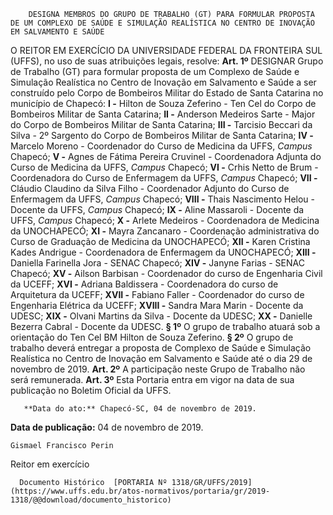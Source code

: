         DESIGNA MEMBROS DO GRUPO DE TRABALHO (GT) PARA FORMULAR PROPOSTA DE UM COMPLEXO DE SAÚDE E SIMULAÇÃO REALÍSTICA NO CENTRO DE INOVAÇÃO EM SALVAMENTO E SAÚDE  

 O REITOR EM EXERCÍCIO DA UNIVERSIDADE FEDERAL DA FRONTEIRA SUL (UFFS), no uso de suas atribuições legais, resolve:   **Art. 1º**  DESIGNAR Grupo de Trabalho (GT) para formular proposta de um Complexo de Saúde e Simulação Realística no Centro de Inovação em Salvamento e Saúde a ser construído pelo Corpo de Bombeiros Militar do Estado de Santa Catarina no município de Chapecó: **I -**  Hilton de Souza Zeferino - Ten Cel do Corpo de Bombeiros Militar de Santa Catarina; **II -**  Anderson Medeiros Sarte - Major do Corpo de Bombeiros Militar de Santa Catarina; **III -**  Tarcisio Beccari da Silva - 2º Sargento do Corpo de Bombeiros Militar de Santa Catarina; **IV -**  Marcelo Moreno - Coordenador do Curso de Medicina da UFFS, *Campus*  Chapecó; **V -**  Agnes de Fátima Pereira Cruvinel - Coordenadora Adjunta do Curso de Medicina da UFFS, *Campus*  Chapecó; **VI -**  Crhis Netto de Brum - Coordenadora do Curso de Enfermagem da UFFS, *Campus*  Chapecó; **VII -**  Cláudio Claudino da Silva Filho - Coordenador Adjunto do Curso de Enfermagem da UFFS, *Campus*  Chapecó; **VIII -**  Thais Nascimento Helou - Docente da UFFS, *Campus*  Chapecó; **IX -**  Aline Massaroli - Docente da UFFS, *Campus*  Chapecó; **X -**  Arlete Medeiros - Coordenadora de Medicina da UNOCHAPECÓ; **XI -**  Mayra Zancanaro - Coordenação administrativa do Curso de Graduação de Medicina da UNOCHAPECÓ; **XII -**  Karen Cristina Kades Andrigue - Coordenadora de Enfermagem da UNOCHAPECÓ; **XIII -**  Daniella Farinella Jora - SENAC Chapecó; **XIV -**  Janyne Farias - SENAC Chapecó; **XV -**  Ailson Barbisan - Coordenador do curso de Engenharia Civil da UCEFF; **XVI -**  Adriana Baldissera - Coordenadora do curso de Arquitetura da UCEFF; **XVII -**  Fabiano Faller - Coordenador do curso de Engenharia Elétrica da UCEFF; **XVIII -**  Sandra Mara Marin - Docente da UDESC; **XIX -**  Olvani Martins da Silva - Docente da UDESC; **XX -**  Danielle Bezerra Cabral - Docente da UDESC. **§ 1º**  O grupo de trabalho atuará sob a orientação do Ten Cel BM Hilton de Souza Zeferino. **§ 2º**  O grupo de trabalho deverá entregar a proposta de Complexo de Saúde e Simulação Realística no Centro de Inovação em Salvamento e Saúde até o dia 29 de novembro de 2019.   **Art. 2º**  A participação neste Grupo de Trabalho não será remunerada.    **Art. 3º** Esta Portaria entra em vigor na data de sua publicação no Boletim Oficial da UFFS.

       **Data do ato:** Chapecó-SC, 04 de novembro de 2019.   
 **Data de publicação:**  04 de novembro de 2019. 

    Gismael Francisco Perin   
 Reitor em exercício 

      Documento Histórico  [PORTARIA Nº 1318/GR/UFFS/2019](https://www.uffs.edu.br/atos-normativos/portaria/gr/2019-1318/@@download/documento_historico)     
      